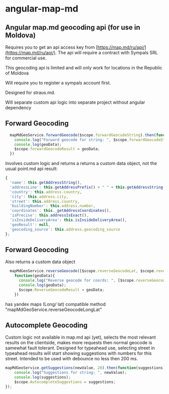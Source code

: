 # angular-map-md

## Angular map.md geocoding api (for use in Moldova)

Requires you to get an api access key from  [https://map.md/ru/api/](https://map.md/ru/api/).
The api will require a contract with Sympals SRL for commercial use.

This geocoding api is limited and will only work for locations in the Republic of Moldova

Will require you to register a sympals account first.

Designed for straus.md.

Will separate custom api logic into separate project without angular dependency

## Forward Geocoding

```js
  mapMdGeoService.forwardGeocode($scope.forwardGeocodeString).then(function(geoData){
    console.log("Forward geocode for string: ", $scope.forwardGeocodeString);
    console.log(geoData);
    $scope.forwardGeocodeResult = geoData;
  })
```

Involves custom logic and returns a returns a custom data object, not the usual point.md api result:

```js
{
  'name': this.getAddressString(),
  'addressLine': this.getAddressPrefix() + " " + this.getAddressString(),
  'country': this.address.country,
  'city': this.address.city,
  'street': this.address.country,
  'buildingNumber': this.address.number,
  'coordinates': this._getAddressCoordinates(),
  'isPrecise': this.addressIsExact(),
  'isInsideDeliveryArea': this.isInsideDeliveryArea(),
  'geoResult': null,
  'geocoding_source': this.address.geocoding_source
};
```

## Forward Geocoding
Also returns a custom data object
```js
  mapMdGeoService.reverseGeocode([$scope.reverseGeocodeLat, $scope.reverseGeocodeLong]).then(
    function(geoData){
      console.log("Reverse geocode for coords: ", [$scope.reverseGeocodeLat, $scope.reverseGeocodeLong]);
      console.log(geoData);
      $scope.ReverseGeocodeResult = geoData;
    })
```

has yandex maps (Long/ lat) compatible method "mapMdGeoService.reverseGeocodeLongLat"

## Autocomplete Geocoding
Custom logic not available in map.md api (yet), selects the most relevant results on the clientside, makes more requests then normal geocode
is samewhat fault tolerant. Designed for typeahead use, selecting street in typeahead results will start showing
 suggestions with numbers for this street.
Intended to be used with debounce no less then 200 ms.
 
```js
mapMdGeoService.getSuggestions(newValue, 20).then(function(suggestions){
    console.log("Suggestions for string: ", newValue);
    console.log(suggestions);
    $scope.AutocompleteSuggestions = suggestions;
});
```

